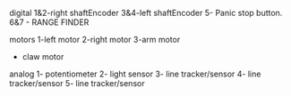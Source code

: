 digital 
1&2-right shaftEncoder
3&4-left shaftEncoder
5- Panic stop button.
6&7 - RANGE FINDER


motors
1-left motor
2-right motor
3-arm motor
- claw motor

analog
1- potentiometer
2- light sensor
3- line tracker/sensor
4- line tracker/sensor
5- line tracker/sensor
